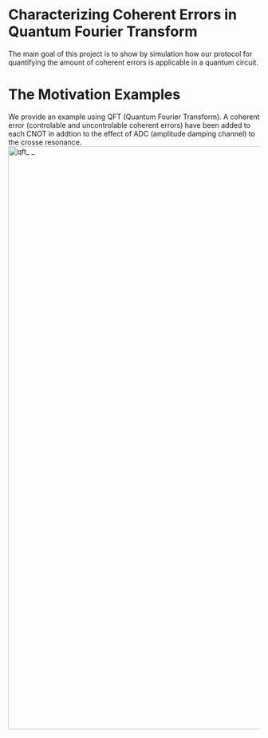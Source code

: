 
# Characterizing Coherent Errors in Quantum Fourier Transform 

The main goal of this project is to show by simulation how our protocol for quantifying the amount of coherent errors is applicable in a quantum circuit.

# The Motivation Examples 
We provide an example using  QFT (Quantum Fourier Transform). A coherent error (controlable and uncontrolable coherent errors) have been added to each CNOT in addtion to the effect of ADC (amplitude damping channel) to the crosse resonance.
<img width="1168" alt="qft_ _" src="https://github.com/Mojahed91/QuantumFourierT/assets/129369338/82cc38a4-e661-4b21-914b-54d4b3580365">
